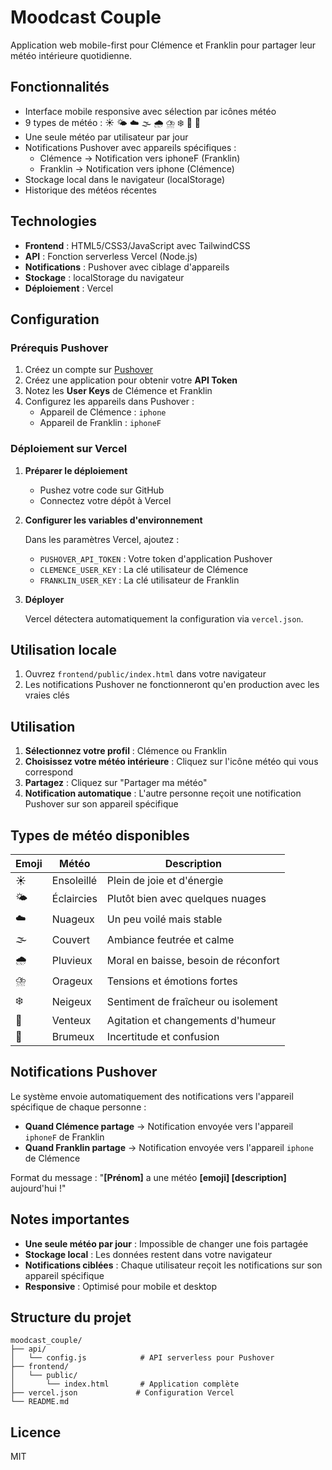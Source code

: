 # Moodcast Couple

Application web mobile-first pour Clémence et Franklin pour partager leur météo intérieure quotidienne.

## Fonctionnalités

- Interface mobile responsive avec sélection par icônes météo
- 9 types de météo : ☀️ 🌤️ ☁️ 🌫️ 🌧️ ⛈️ ❄️ 💨 🌁
- Une seule météo par utilisateur par jour
- Notifications Pushover avec appareils spécifiques :
  - Clémence → Notification vers iphoneF (Franklin)
  - Franklin → Notification vers iphone (Clémence)
- Stockage local dans le navigateur (localStorage)
- Historique des météos récentes

## Technologies

- **Frontend** : HTML5/CSS3/JavaScript avec TailwindCSS
- **API** : Fonction serverless Vercel (Node.js)
- **Notifications** : Pushover avec ciblage d'appareils
- **Stockage** : localStorage du navigateur
- **Déploiement** : Vercel

## Configuration

### Prérequis Pushover

1. Créez un compte sur [Pushover](https://pushover.net/)
2. Créez une application pour obtenir votre **API Token**
3. Notez les **User Keys** de Clémence et Franklin
4. Configurez les appareils dans Pushover :
   - Appareil de Clémence : `iphone`
   - Appareil de Franklin : `iphoneF`

### Déploiement sur Vercel

1. **Préparer le déploiement**
   - Pushez votre code sur GitHub
   - Connectez votre dépôt à Vercel

2. **Configurer les variables d'environnement**

   Dans les paramètres Vercel, ajoutez :
   - `PUSHOVER_API_TOKEN` : Votre token d'application Pushover
   - `CLEMENCE_USER_KEY` : La clé utilisateur de Clémence
   - `FRANKLIN_USER_KEY` : La clé utilisateur de Franklin

3. **Déployer**
   
   Vercel détectera automatiquement la configuration via `vercel.json`.

## Utilisation locale

1. Ouvrez `frontend/public/index.html` dans votre navigateur
2. Les notifications Pushover ne fonctionneront qu'en production avec les vraies clés

## Utilisation

1. **Sélectionnez votre profil** : Clémence ou Franklin
2. **Choisissez votre météo intérieure** : Cliquez sur l'icône météo qui vous correspond
3. **Partagez** : Cliquez sur "Partager ma météo"
4. **Notification automatique** : L'autre personne reçoit une notification Pushover sur son appareil spécifique

## Types de météo disponibles

| Emoji | Météo | Description |
|-------|-------|-------------|
| ☀️ | Ensoleillé | Plein de joie et d'énergie |
| 🌤️ | Éclaircies | Plutôt bien avec quelques nuages |
| ☁️ | Nuageux | Un peu voilé mais stable |
| 🌫️ | Couvert | Ambiance feutrée et calme |
| 🌧️ | Pluvieux | Moral en baisse, besoin de réconfort |
| ⛈️ | Orageux | Tensions et émotions fortes |
| ❄️ | Neigeux | Sentiment de fraîcheur ou isolement |
| 💨 | Venteux | Agitation et changements d'humeur |
| 🌁 | Brumeux | Incertitude et confusion |

## Notifications Pushover

Le système envoie automatiquement des notifications vers l'appareil spécifique de chaque personne :

- **Quand Clémence partage** → Notification envoyée vers l'appareil `iphoneF` de Franklin
- **Quand Franklin partage** → Notification envoyée vers l'appareil `iphone` de Clémence

Format du message : "**[Prénom]** a une météo **[emoji] [description]** aujourd'hui !"

## Notes importantes

- **Une seule météo par jour** : Impossible de changer une fois partagée
- **Stockage local** : Les données restent dans votre navigateur
- **Notifications ciblées** : Chaque utilisateur reçoit les notifications sur son appareil spécifique
- **Responsive** : Optimisé pour mobile et desktop

## Structure du projet

```
moodcast_couple/
├── api/
│   └── config.js            # API serverless pour Pushover
├── frontend/
│   └── public/
│       └── index.html       # Application complète
├── vercel.json             # Configuration Vercel
└── README.md
```

## Licence

MIT
